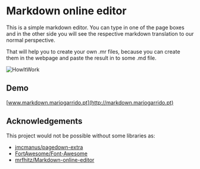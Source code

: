 Markdown online editor
======================
This is a simple markdown editor. You can type in one of the page boxes and in the other side you will see the respective markdown translation to our normal perspective.

That will help you to create your own .mr files, because you can create them in the webpage and paste the result in to some .md file.

![HowItWork](http://i.imgur.com/vR3yyz6.gif)

## Demo
[www.markdown.mariogarrido.pt](http://markdown.mariogarrido.pt)	

## Acknowledgements 
This project would not be possible without some libraries as:

+ [jmcmanus/pagedown-extra](https://github.com/jmcmanus/pagedown-extra)
+ [FortAwesome/Font-Awesome](https://github.com/FortAwesome/Font-Awesome)
+ [mrfhitz/Markdown-online-editor](https://github.com/mrfhitz/Markdown-online-editor)
